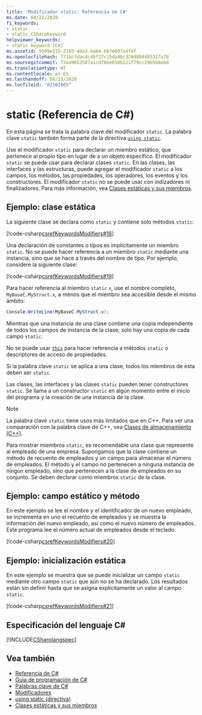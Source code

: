 ```yaml
---
title: 'Modificador static: Referencia de C#'
ms.date: 04/22/2020
f1_keywords:
- static
- static_CSharpKeyword
helpviewer_keywords:
- static keyword [C#]
ms.assetid: 5509e215-2183-4da3-bab4-6b7e607a4fdf
ms.openlocfilehash: 771bcfdac4c4bf27c15da4bc374d804405317a78
ms.sourcegitcommit: 73aa9653547a1cd70ee6586221f79cc29b588ebd
ms.translationtype: HT
ms.contentlocale: es-ES
ms.lasthandoff: 04/23/2020
ms.locfileid: "82102065"
---
```

# <a name="static-c-reference"></a>static (Referencia de C#)

En esta página se trata la palabra clave del modificador `static`. La palabra clave `static` también forma parte de la directiva [`using static`](using-static.md).

Use el modificador `static` para declarar un miembro estático, que pertenece al propio tipo en lugar de a un objeto específico. El modificador `static` se puede usar para declarar clases `static`. En las clases, las interfaces y las estructuras, puede agregar el modificador `static` a los campos, los métodos, las propiedades, los operadores, los eventos y los constructores. El modificador `static` no se puede usar con indizadores ni finalizadores. Para más información, vea [Clases estáticas y sus miembros](../../programming-guide/classes-and-structs/static-classes-and-static-class-members.md).

## <a name="example---static-class"></a>Ejemplo: clase estática

La siguiente clase se declara como `static` y contiene solo métodos `static`:

[!code-csharp[csrefKeywordsModifiers#18](~/samples/snippets/csharp/VS_Snippets_VBCSharp/csrefKeywordsModifiers/CS/csrefKeywordsModifiers.cs#18)]

Una declaración de constantes o tipos es implícitamente un miembro `static`. No se puede hacer referencia a un miembro `static` mediante una instancia, sino que se hace a través del nombre de tipo. Por ejemplo, considere la siguiente clase:

[!code-csharp[csrefKeywordsModifiers#19](~/samples/snippets/csharp/VS_Snippets_VBCSharp/csrefKeywordsModifiers/CS/csrefKeywordsModifiers.cs#19)]

Para hacer referencia al miembro `static` `x`, use el nombre completo, `MyBaseC.MyStruct.x`, a menos que el miembro sea accesible desde el mismo ámbito:

```csharp
Console.WriteLine(MyBaseC.MyStruct.x);
```

Mientras que una instancia de una clase contiene una copia independiente de todos los campos de instancia de la clase, solo hay una copia de cada campo `static`.

No se puede usar [`this`](this.md) para hacer referencia a métodos `static` o descriptores de acceso de propiedades.

Si la palabra clave `static` se aplica a una clase, todos los miembros de esta deben ser `static`.

Las clases, las interfaces y las clases `static` pueden tener constructores `static`. Se llama a un constructor `static` en algún momento entre el inicio del programa y la creación de una instancia de la clase.

> [!NOTE]
> La palabra clave `static` tiene usos más limitados que en C++. Para ver una comparación con la palabra clave de C++, vea [Clases de almacenamiento (C++)](/cpp/cpp/storage-classes-cpp#static).

Para mostrar miembros `static`, es recomendable una clase que represente al empleado de una empresa. Supongamos que la clase contiene un método de recuento de empleados y un campo para almacenar el número de empleados. El método y el campo no pertenecen a ninguna instancia de ningún empleado, sino que pertenecen a la clase de empleados en su conjunto. Se deben declarar como miembros `static` de la clase.

## <a name="example---static-field-and-method"></a>Ejemplo: campo estático y método

En este ejemplo se lee el nombre y el identificador de un nuevo empleado, se incrementa en uno el recuento de empleados y se muestra la información del nuevo empleado, así como el nuevo número de empleados. Este programa lee el número actual de empleados desde el teclado.

[!code-csharp[csrefKeywordsModifiers#20](~/samples/snippets/csharp/VS_Snippets_VBCSharp/csrefKeywordsModifiers/CS/csrefKeywordsModifiers.cs#20)]  

## <a name="example---static-initialization"></a>Ejemplo: inicialización estática

En este ejemplo se muestra que se puede inicializar un campo `static` mediante otro campo `static` que aún no se ha declarado. Los resultados están sin definir hasta que se asigna explícitamente un valor al campo `static`.

[!code-csharp[csrefKeywordsModifiers#21](~/samples/snippets/csharp/VS_Snippets_VBCSharp/csrefKeywordsModifiers/CS/csrefKeywordsModifiers.cs#21)]  

## <a name="c-language-specification"></a>Especificación del lenguaje C#

[!INCLUDE[CSharplangspec](~/includes/csharplangspec-md.md)]

## <a name="see-also"></a>Vea también

- [Referencia de C#](../index.md)
- [Guía de programación de C#](../../programming-guide/index.md)
- [Palabras clave de C#](index.md)
- [Modificadores](index.md)
- [using static (directiva)](using-static.md)
- [Clases estáticas y sus miembros](../../programming-guide/classes-and-structs/static-classes-and-static-class-members.md)
